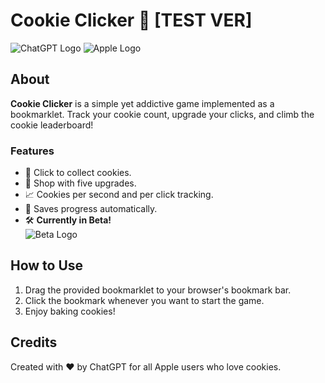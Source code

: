 # Cookie Clicker 🍪 [TEST VER]

![ChatGPT Logo](https://upload.wikimedia.org/wikipedia/commons/0/04/ChatGPT_logo.svg)
![Apple Logo](https://upload.wikimedia.org/wikipedia/commons/f/fa/Apple_logo_black.svg)

## About

**Cookie Clicker** is a simple yet addictive game implemented as a bookmarklet. Track your cookie count, upgrade your clicks, and climb the cookie leaderboard!

### Features
- 🍪 Click to collect cookies.
- 🛒 Shop with five upgrades.
- 📈 Cookies per second and per click tracking.
- 💾 Saves progress automatically.
- 🛠️ **Currently in Beta!**  
  ![Beta Logo](/mnt/data/IMG_1771-removebg-preview.svg)

## How to Use
1. Drag the provided bookmarklet to your browser's bookmark bar.
2. Click the bookmark whenever you want to start the game.
3. Enjoy baking cookies!

## Credits
Created with ❤️ by ChatGPT for all Apple users who love cookies.
